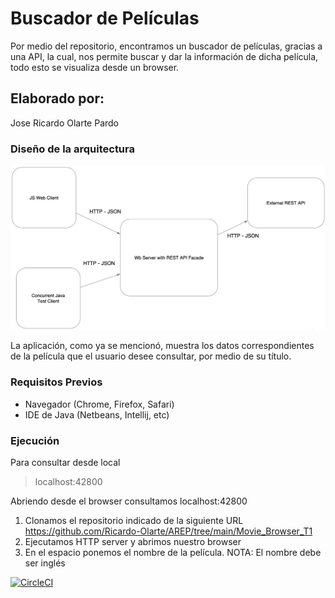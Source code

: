 # Buscador de Películas
Por medio del repositorio, encontramos un buscador de películas, gracias a una API, la cual, nos permite buscar y dar la información de dicha película, todo esto se visualiza desde un browser.

## Elaborado por:
Jose Ricardo Olarte Pardo

### Diseño de la arquitectura
![arquitectura](https://github.com/Ricardo-Olarte/AREP/blob/main/Movie_Browser_T1/images/arq.png)

La aplicación, como ya se mencionó, muestra los datos correspondientes de la película que el usuario desee consultar, por medio de su título.

### Requisitos Previos
* Navegador (Chrome, Firefox, Safari)
* IDE de Java (Netbeans, Intellij, etc)

### Ejecución
Para consultar desde local

> localhost:42800

Abriendo desde el browser consultamos localhost:42800
1. Clonamos el repositorio indicado de la siguiente URL https://github.com/Ricardo-Olarte/AREP/tree/main/Movie_Browser_T1
2. Ejecutamos HTTP server y abrimos nuestro browser
3. En el espacio ponemos el nombre de la película. NOTA: El nombre debe ser inglés

[![CircleCI](https://dl.circleci.com/status-badge/img/gh/Ricardo-Olarte/Movie_Browser_T1/tree/main.svg?style=svg)](https://dl.circleci.com/status-badge/redirect/gh/Ricardo-Olarte/Movie_Browser_T1/tree/main)
